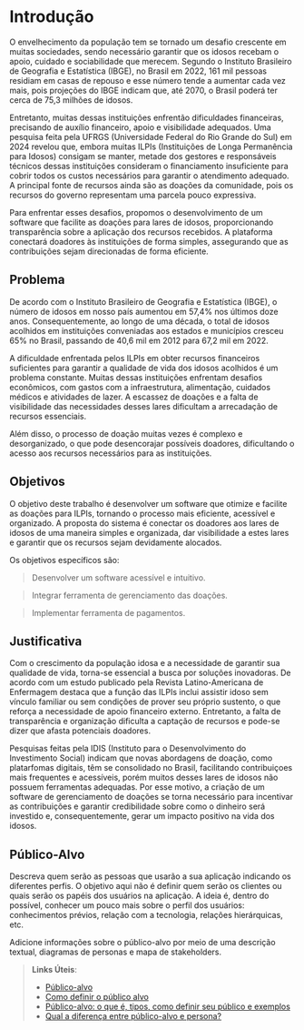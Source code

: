 # Introdução

O envelhecimento da população tem se tornado um desafio crescente em muitas sociedades, sendo necessário garantir que os idosos recebam o apoio, cuidado e sociabilidade que merecem. Segundo o Instituto Brasileiro de Geografia e Estatística (IBGE), no Brasil em 2022, 161 mil pessoas residiam em casas de repouso e esse número tende a aumentar cada vez mais, pois projeções do IBGE indicam que, até 2070, o Brasil poderá ter cerca de 75,3 milhões de idosos.

Entretanto, muitas dessas instituições enfrentão dificuldades financeiras, precisando de auxílio financeiro, apoio e visibilidade adequados. Uma pesquisa feita pela UFRGS (Universidade Federal do Rio Grande do Sul) em 2024 revelou que, embora muitas ILPIs (Instituições de Longa Permanência para Idosos) consigam se manter, metade dos gestores e responsáveis técnicos dessas instituições consideram o financiamento insuficiente para cobrir todos os custos necessários para garantir o atendimento adequado. A principal fonte de recursos ainda são as doações da comunidade, pois os recursos do governo representam uma parcela pouco expressiva.

Para enfrentar esses desafios, propomos o desenvolvimento de um software que facilite as doações para lares de idosos, proporcionando transparência sobre a aplicação dos recursos recebidos. A plataforma conectará doadores às instituições de forma simples, assegurando que as contribuições sejam direcionadas de forma eficiente.

## Problema

De acordo com o Instituto Brasileiro de Geografia e Estatística (IBGE), o número de idosos em nosso país aumentou em 57,4% nos últimos doze anos. Consequentemente, ao longo de uma década, o total de idosos acolhidos em instituições conveniadas aos estados e municípios cresceu 65% no Brasil, passando de 40,6 mil em 2012 para 67,2 mil em 2022.

A dificuldade enfrentada pelos ILPIs em obter recursos financeiros suficientes para garantir a qualidade de vida dos idosos acolhidos é um problema constante. Muitas dessas instituições enfrentam desafios econômicos, com gastos com a infraestrutura, alimentação, cuidados médicos e atividades de lazer. A escassez de doações e a falta de visibilidade das necessidades desses lares dificultam a arrecadação de recursos essenciais.

Além disso, o processo de doação muitas vezes é complexo e desorganizado, o que pode desencorajar possíveis doadores, dificultando o acesso aos recursos necessários para as instituições.

## Objetivos

O objetivo deste trabalho é desenvolver um software que otimize e facilite as doações para ILPIs, tornando o processo mais eficiente, acessível e organizado. A proposta do sistema é conectar os doadores aos lares de idosos de uma maneira simples e organizada, dar visibilidade a estes lares e garantir que os recursos sejam devidamente alocados.

Os objetivos específicos são:

>Desenvolver um software acessível e intuitivo.

>Integrar ferramenta de gerenciamento das doações.

>Implementar ferramenta de pagamentos.
 
## Justificativa

Com o crescimento da população idosa  e a necessidade de garantir sua qualidade de vida, torna-se essencial a busca por soluções inovadoras. De acordo com um estudo publicado pela Revista Latino-Americana de Enfermagem destaca que a função das ILPIs inclui assistir idoso sem vínculo familiar ou sem condições de prover seu próprio sustento, o que reforça a necessidade de apoio financeiro externo. Entretanto, a falta de transparência e organização dificulta a captação de recursos e pode-se dizer que afasta potenciais doadores. 

Pesquisas feitas pela IDIS (Instituto para o Desenvolvimento do Investimento Social) indicam que novas abordagens de doação, como platarfomas digitais, têm se consolidado no Brasil, facilitando contribuiçoes mais frequentes e acessíveis, porém muitos desses lares de idosos não possuem ferramentas adequadas. Por esse motivo, a criação de um software de gerenciamento de doações se torna necessário para incentivar as contribuições e garantir credibilidade sobre como o dinheiro será investido e, consequentemente, gerar um impacto positivo na vida dos idosos. 

## Público-Alvo

Descreva quem serão as pessoas que usarão a sua aplicação indicando os diferentes perfis. O objetivo aqui não é definir quem serão os clientes ou quais serão os papéis dos usuários na aplicação. A ideia é, dentro do possível, conhecer um pouco mais sobre o perfil dos usuários: conhecimentos prévios, relação com a tecnologia, relações hierárquicas, etc.

Adicione informações sobre o público-alvo por meio de uma descrição textual, diagramas de personas e mapa de stakeholders.

> **Links Úteis**:
> - [Público-alvo](https://blog.hotmart.com/pt-br/publico-alvo/)
> - [Como definir o público alvo](https://exame.com/pme/5-dicas-essenciais-para-definir-o-publico-alvo-do-seu-negocio/)
> - [Público-alvo: o que é, tipos, como definir seu público e exemplos](https://klickpages.com.br/blog/publico-alvo-o-que-e/)
> - [Qual a diferença entre público-alvo e persona?](https://rockcontent.com/blog/diferenca-publico-alvo-e-persona/)

